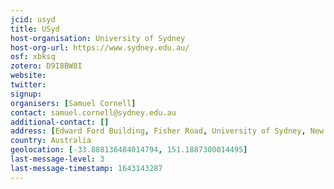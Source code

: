 ```yaml
---
jcid: usyd
title: USyd
host-organisation: University of Sydney
host-org-url: https://www.sydney.edu.au/
osf: xbksq
zotero: D9I8BW8I
website: 
twitter: 
signup: 
organisers: [Samuel Cornell]
contact: samuel.cornell@sydney.edu.au
additional-contact: []
address: [Edward Ford Building, Fisher Road, University of Sydney, New South Wales, 2006]
country: Australia
geolocation: [-33.888136484014794, 151.1887300014495]
last-message-level: 3
last-message-timestamp: 1643143287
---
```



